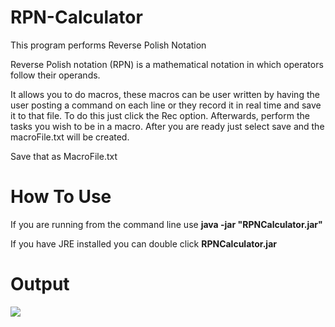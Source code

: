 # RPN-Calculator
This program performs Reverse Polish Notation

Reverse Polish notation (RPN) is a mathematical notation in which operators follow their operands.

It allows you to do macros, these macros can be user written by having the user posting a command on each line or they record it in real time and save it to that file. To do this just click the Rec option. Afterwards, perform the tasks you wish to be in a macro. After you are ready just select save and the macroFile.txt will be created.



Save that as MacroFile.txt

# How To Use

If you are running from the command line use **java -jar "RPNCalculator.jar"**

If you have JRE installed you can double click **RPNCalculator.jar**

# Output
![](https://i.imgur.com/tDuqqNm.png)
